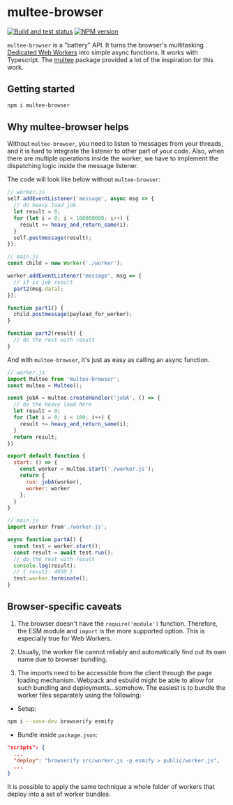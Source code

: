 # multee-browser

[![Build and test status](https://github.com/WeWatchWall/multee-browser/workflows/Lint%20and%20test/badge.svg)](https://github.com/WeWatchWall/multee-browser/actions?query=workflow%3A%22Lint+and+test%22)
[![NPM version](https://img.shields.io/npm/v/multee-browser.svg)](https://www.npmjs.com/package/multee-browser)

`multee-browser` is a "battery" API. It turns the browser's multitasking
[Dedicated Web Workers](https://developer.mozilla.org/en-US/docs/Web/API/Web_Workers_API)
into simple async functions. It works with Typescript.
The [multee](https://www.npmjs.com/package/multee) package provided a lot of
the inspiration for this work.

## Getting started

```bash
npm i multee-browser
```

## Why multee-browser helps

Without `multee-browser`, you need to listen to messages from your threads,
and it is hard to integrate the listener to other part of your code.
Also, when there are multiple operations inside the worker, we have to
implement the dispatching logic inside the message listener.

The code will look like below without `multee-browser`:

```javascript
// worker.js
self.addEventListener('message', async msg => {
  // do heavy load job
  let result = 0;
  for (let i = 0; i < 100000000; i++) {
    result += heavy_and_return_same(i);
  }
  self.postmessage(result);
});

// main.js
const child = new Worker('./worker');

worker.addEventListener('message', msg => {
  // if is job result
  part2(msg.data);
});

function part1() {
  child.postmessage(payload_for_worker);
}

function part2(result) {
  // do the rest with result
}
```

And with `multee-browser`, it's just as easy as calling an async function.

```javascript
// worker.js
import Multee from 'multee-browser';
const multee = Multee();

const jobA = multee.createHandler('jobA', () => {
  // do the heavy load here
  let result = 0;
  for (let i = 0; i < 100; i++) {
    result += heavy_and_return_same(i);
  }
  return result;
})

export default function {
  start: () => {
    const worker = multee.start('./worker.js');
    return {
      run: jobA(worker),
      worker: worker
    };
  }
}

// main.js
import worker from'./worker.js';

async function partA() {
  const test = worker.start();
  const result = await test.run();
  // do the rest with result
  console.log(result);
  // { result: 4950 }
  test.worker.terminate();
}
```

## Browser-specific caveats

1. The browser doesn't have the `require('module')` function.
Therefore, the ESM module and `import` is the more supported option.
This is especially true for Web Workers.

2. Usually, the worker file cannot reliably and automatically find out its
own name due to browser bundling.

3. The imports need to be accessible from the client through the page loading
mechanism. Webpack and esbuild might be able to allow for such bundling and
deployments...somehow. The easiest is to bundle the worker files separately
using the following:

- Setup:

```bash
npm i --save-dev browserify esmify
```

- Bundle inside `package.json`:

```json
"scripts": {
  ...
  "deploy": "browserify src/worker.js -p esmify > public/worker.js",
  ...
}
```

It is possible to apply the same technique a whole folder of workers that deploy
into a set of worker bundles.
